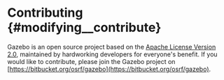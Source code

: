 Contributing {#modifying__contribute}
==

<!--- [Creative Commons Licenses](http://creativecommons.org/licenses/) -->

Gazebo is an open source project based on the [Apache License Version 2.0](http://www.apache.org/licenses/LICENSE-2.0.html),
  maintained by hardworking developers for everyone's benefit.
If you would like to contribute, please join the Gazebo project on [https://bitbucket.org/osrf/gazebo](https://bitbucket.org/osrf/gazebo).

